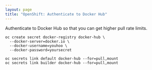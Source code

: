 ```yaml
---
layout: page
title: "OpenShift: Authenticate to Docker Hub"
---
```


Authenticate to Docker Hub so that you can get higher pull rate limits.

```
oc create secret docker-registry docker-hub \
  --docker-server=docker.io \
  --docker-username=youhoo \
  --docker-password=yoursecret

oc secrets link default docker-hub --for=pull,mount
oc secrets link builder docker-hub --for=pull,mount
```